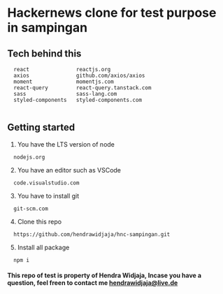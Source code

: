 # Hackernews clone for test purpose in sampingan

## Tech behind this
```
  react               reactjs.org
  axios               github.com/axios/axios
  moment              momentjs.com
  react-query         react-query.tanstack.com
  sass                sass-lang.com
  styled-components   styled-components.com
  
```

## Getting started
  1. You have the LTS version of node
```
  nodejs.org
```
  2. You have an editor such as VSCode
```
  code.visualstudio.com
```
  3. You have to install git
```
  git-scm.com
```
  4. Clone this repo
```
  https://github.com/hendrawidjaja/hnc-sampingan.git
```
  5. Install all package 
```
  npm i    
```


#### This repo of test is property of Hendra Widjaja, Incase you have a question, feel freen to contact me hendrawidjaja@live.de
